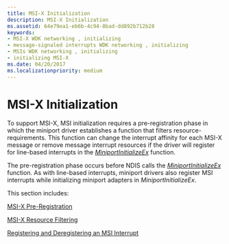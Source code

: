 ```yaml
---
title: MSI-X Initialization
description: MSI-X Initialization
ms.assetid: 64e79ea1-eb6b-4c94-8bad-dd892b712b28
keywords:
- MSI-X WDK networking , initializing
- message-signaled interrupts WDK networking , initializing
- MSIs WDK networking , initializing
- initializing MSI-X
ms.date: 04/20/2017
ms.localizationpriority: medium
---
```


# MSI-X Initialization





To support MSI-X, MSI initialization requires a pre-registration phase in which the miniport driver establishes a function that filters resource-requirements. This function can change the interrupt affinity for each MSI-X message or remove message interrupt resources if the driver will register for line-based interrupts in the [*MiniportInitializeEx*](https://docs.microsoft.com/windows-hardware/drivers/ddi/content/ndis/nc-ndis-miniport_initialize) function.

The pre-registration phase occurs before NDIS calls the [*MiniportInitializeEx*](https://docs.microsoft.com/windows-hardware/drivers/ddi/content/ndis/nc-ndis-miniport_initialize) function. As with line-based interrupts, miniport drivers also register MSI interrupts while initializing miniport adapters in *MiniportInitializeEx*.

This section includes:

[MSI-X Pre-Registration](msi-x-pre-registration.md)

[MSI-X Resource Filtering](msi-x-resource-filtering.md)

[Registering and Deregistering an MSI Interrupt](registering-and-deregistering-an-msi-interrupt.md)

 

 





